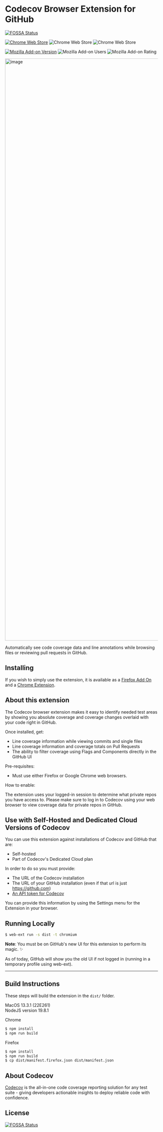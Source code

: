# Codecov Browser Extension for GitHub
[![FOSSA Status](https://app.fossa.com/api/projects/git%2Bgithub.com%2Fcodecov%2Fcodecov-browser-extension.svg?type=shield)](https://app.fossa.com/projects/git%2Bgithub.com%2Fcodecov%2Fcodecov-browser-extension?ref=badge_shield)

[![Chrome Web Store](https://img.shields.io/chrome-web-store/v/gedikamndpbemklijjkncpnolildpbgo)](https://chrome.google.com/webstore/detail/codecov/gedikamndpbemklijjkncpnolildpbgo)
![Chrome Web Store](https://img.shields.io/chrome-web-store/users/gedikamndpbemklijjkncpnolildpbgo)
![Chrome Web Store](https://img.shields.io/chrome-web-store/rating/gedikamndpbemklijjkncpnolildpbgo)

[![Mozilla Add-on Version](https://img.shields.io/amo/v/%7Bf3924b0d-e29f-4593-b605-084b3d71ed9d%7D)](https://addons.mozilla.org/en-US/firefox/addon/codecov/)
![Mozilla Add-on Users](https://img.shields.io/amo/users/%7Bf3924b0d-e29f-4593-b605-084b3d71ed9d%7D)
![Mozilla Add-on Rating](https://img.shields.io/amo/rating/%7Bf3924b0d-e29f-4593-b605-084b3d71ed9d%7D)


<img width="1912" alt="image" src="https://user-images.githubusercontent.com/44864521/213549217-bed0071c-c5bc-4a12-944f-31ce15648ab7.png">

Automatically see code coverage data and line annotations while browsing files or reviewing pull requests in GitHub. 

## Installing

If you wish to simply use the extension, it is available as a [Firefox Add On](https://addons.mozilla.org/en-US/firefox/addon/codecov/) and a [Chrome Extension](https://chrome.google.com/webstore/detail/codecov/gedikamndpbemklijjkncpnolildpbgo).


## About this extension 

The Codecov browser extension makes it easy to identify needed test areas by showing you absolute coverage and coverage changes overlaid with your code right in GitHub.

Once installed, get: 

* Line coverage information while viewing commits and single files
* Line coverage information and coverage totals on Pull Requests
* The ability to filter coverage using Flags and Components directly in the GitHub UI 


Pre-requisites: 

* Must use either Firefox or Google Chrome web browsers.

How to enable: 

The extension uses your logged-in session to determine what private repos you have access to. Please make sure to log in to Codecov using your web browser to view coverage data for private repos in GitHub.

## Use with Self-Hosted and Dedicated Cloud Versions of Codecov
You can use this extension against installations of Codecov and GitHub that are:

* Self-hosted
* Part of Codecov's Dedicated Cloud plan

In order to do so you must provide:

* The URL of the Codecov installation
* The URL of your GitHub installation (even if that url is just https://github.com)
* [An API token for Codecov](https://docs.codecov.com/reference/overview)

You can provide this information by using the Settings menu for the Extension in your browser. 

## Running Locally
```sh
$ web-ext run -s dist -t chromium
```

**Note**: You must be on GitHub's new UI for this extension to perform its magic. ✨  

As of today, GitHub will show you the old UI if not logged in (running in a temporary profile using web-ext).

---

## Build Instructions

These steps will build the extension in the `dist/` folder.

MacOS 13.3.1 (22E261)  
NodeJS version 19.8.1

Chrome

```sh
$ npm install
$ npm run build
```

Firefox

```sh
$ npm install
$ npm run build
$ cp dist/manifest.firefox.json dist/manifest.json
```

## About Codecov

[Codecov](https://about.codecov.io) is the all-in-one code coverage reporting solution for any test suite - giving developers actionable insights to deploy reliable code with confidence. 



## License
[![FOSSA Status](https://app.fossa.com/api/projects/git%2Bgithub.com%2Fcodecov%2Fcodecov-browser-extension.svg?type=large)](https://app.fossa.com/projects/git%2Bgithub.com%2Fcodecov%2Fcodecov-browser-extension?ref=badge_large)
